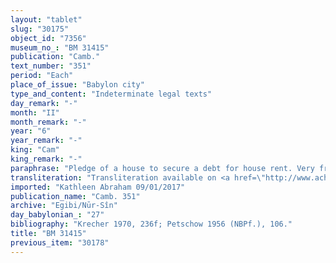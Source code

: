 ```yaml
---
layout: "tablet"
slug: "30175"
object_id: "7356"
museum_no_: "BM 31415"
publication: "Camb."
text_number: "351"
period: "Each"
place_of_issue: "Babylon city"
type_and_content: "Indeterminate legal texts"
day_remark: "-"
month: "II"
month_remark: "-"
year: "6"
year_remark: "-"
king: "Cam"
king_remark: "-"
paraphrase: "Pledge of a house to secure a debt for house rent. Very fragmentary.<br /> This tablet concerns the rent of a house from a month (whose name is broken) of Cambyses&lsquo; 5<sup>th</sup> regnal year to the end of Ayyār (II) of [&hellip;] (year broken). <strong><sup>f</sup>A</strong> take <strong><sup>f</sup>B</strong>&rsquo;s house as a pledge (<em>ma&scaron;kanu</em>). <strong>C</strong>, <strong>D</strong>&rsquo;s slave (<em>qallu</em>), has received (<em>leq&ucirc;</em>) something lost in a line which cannot be read from <strong>E</strong>. The parties to the contract have taken one copy of the document each. Names of 2 witnesses and the scribe.<br /> &nbsp;<br /> <strong><sup>f</sup></strong><strong>A</strong> = <sup>f</sup>Esagila-&hellip;; <strong><sup>f</sup>B</strong> = <sup>f</sup>Nadāya; <strong>C</strong> = Nab&ucirc;-ayyālu, slave of <strong>D</strong>; <strong>D</strong> = Itti-Marduk-balāṭu/Nab&ucirc;-ahhē-iddin//Egibi; <strong>E</strong> = Gūzānu/Mu&scaron;allim-Marduk//A&scaron;gandu"
transliteration: "Transliteration available on <a href=\"http://www.achemenet.com/fr/item/?/sources-textuelles/textes-par-regions/babylonie/babylone/1681568\" target=\"_blank\">Achemenet</a>"
imported: "Kathleen Abraham 09/01/2017"
publication_name: "Camb. 351"
archive: "Egibi/Nūr-Sîn"
day_babylonian_: "27"
bibliography: "Krecher 1970, 236f; Petschow 1956 (NBPf.), 106."
title: "BM 31415"
previous_item: "30178"
---
```

